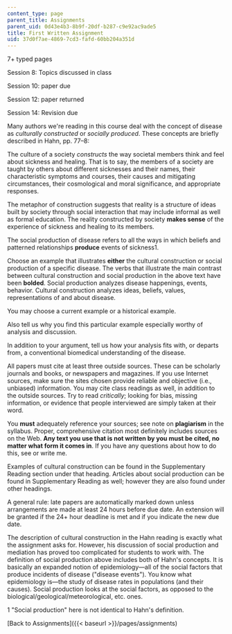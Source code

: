 ```yaml
---
content_type: page
parent_title: Assignments
parent_uid: 0d43e4b3-8b9f-20df-b287-c9e92ac9ade5
title: First Written Assignment
uid: 37d0f7ae-4869-7cd3-fafd-60bb204a351d
---
```


7+ typed pages

Session 8: Topics discussed in class

Session 10: paper due

Session 12: paper returned

Session 14: Revision due

Many authors we're reading in this course deal with the concept of disease as _culturally constructed_ or _socially produced_. These concepts are briefly described in Hahn, pp. 77–8:

The culture of a society _constructs_ the way societal members think and feel about sickness and healing. That is to say, the members of a society are taught by others about different sicknesses and their names, their characteristic symptoms and courses, their causes and mitigating circumstances, their cosmological and moral significance, and appropriate responses.

The metaphor of construction suggests that reality is a structure of ideas built by society through social interaction that may include informal as well as formal education. The reality constructed by society **makes sense** of the experience of sickness and healing to its members.

The social production of disease refers to all the ways in which beliefs and patterned relationships **produce** events of sickness1.

Choose an example that illustrates **either** the cultural construction or social production of a specific disease. The verbs that illustrate the main contrast between cultural construction and social production in the above text have been **bolded**. Social production analyzes disease happenings, events, behavior. Cultural construction analyzes ideas, beliefs, values, representations of and about disease.

You may choose a current example or a historical example.

Also tell us why you find this particular example especially worthy of analysis and discussion.

In addition to your argument, tell us how your analysis fits with, or departs from, a conventional biomedical understanding of the disease.

All papers must cite at least three outside sources. These can be scholarly journals and books, or newspapers and magazines. If you use Internet sources, make sure the sites chosen provide reliable and objective (i.e., unbiased) information. You may cite class readings as well, in addition to the outside sources. Try to read _critically_; looking for bias, missing information, or evidence that people interviewed are simply taken at their word.

You **must** adequately reference your sources; see note on **plagiarism** in the syllabus. Proper, comprehensive citation most definitely includes sources on the Web. **Any text you use that is not written by you must be cited, no matter what form it comes in**. If you have any questions about how to do this, see or write me.

Examples of cultural construction can be found in the Supplementary Reading section under that heading. Articles about social production can be found in Supplementary Reading as well; however they are also found under other headings.

A general rule: late papers are automatically marked down unless arrangements are made at least 24 hours before due date. An extension will be granted if the 24+ hour deadline is met and if you indicate the new due date.

The description of cultural construction in the Hahn reading is exactly what the assignment asks for. However, his discussion of social production and mediation has proved too complicated for students to work with. The definition of social production above includes both of Hahn's concepts. It is basically an expanded notion of epidemiology—all of the social factors that produce incidents of disease ("disease events"). You know what epidemiology is—the study of disease rates in populations (and their causes). Social production looks at the social factors, as opposed to the biological/geological/meteorological, etc. ones.

1 "Social production" here is not identical to Hahn's definition.

[Back to Assignments]({{< baseurl >}}/pages/assignments)